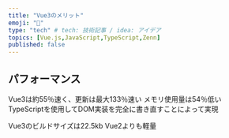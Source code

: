 ```yaml
---
title: "Vue3のメリット"
emoji: "🚀"
type: "tech" # tech: 技術記事 / idea: アイデア
topics: [Vue.js,JavaScript,TypeScript,Zenn]
published: false
---
```


## パフォーマンス

Vue3は約55％速く、更新は最大133％速い
メモリ使用量は54％低い
TypeScriptを使用してDOM実装を完全に書き直すことによって実現

Vue3のビルドサイズは22.5kb
Vue2よりも軽量
